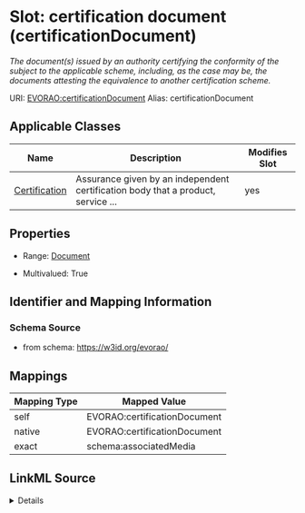 

# Slot: certification document (certificationDocument) 


_The document(s) issued by an authority certifying the conformity of the subject to the applicable scheme, including, as the case may be, the documents attesting the equivalence to another certification scheme._





URI: [EVORAO:certificationDocument](https://w3id.org/evorao/certificationDocument)
Alias: certificationDocument

<!-- no inheritance hierarchy -->





## Applicable Classes

| Name | Description | Modifies Slot |
| --- | --- | --- |
| [Certification](Certification.md) | Assurance given by an independent certification body that a product, service ... |  yes  |







## Properties

* Range: [Document](Document.md)

* Multivalued: True





## Identifier and Mapping Information







### Schema Source


* from schema: https://w3id.org/evorao/




## Mappings

| Mapping Type | Mapped Value |
| ---  | ---  |
| self | EVORAO:certificationDocument |
| native | EVORAO:certificationDocument |
| exact | schema:associatedMedia |




## LinkML Source

<details>
```yaml
name: certificationDocument
description: The document(s) issued by an authority certifying the conformity of the
  subject to the applicable scheme, including, as the case may be, the documents attesting
  the equivalence to another certification scheme.
title: certification document
from_schema: https://w3id.org/evorao/
exact_mappings:
- schema:associatedMedia
rank: 1000
alias: certificationDocument
domain_of:
- Certification
range: Document
required: false
multivalued: true

```
</details>